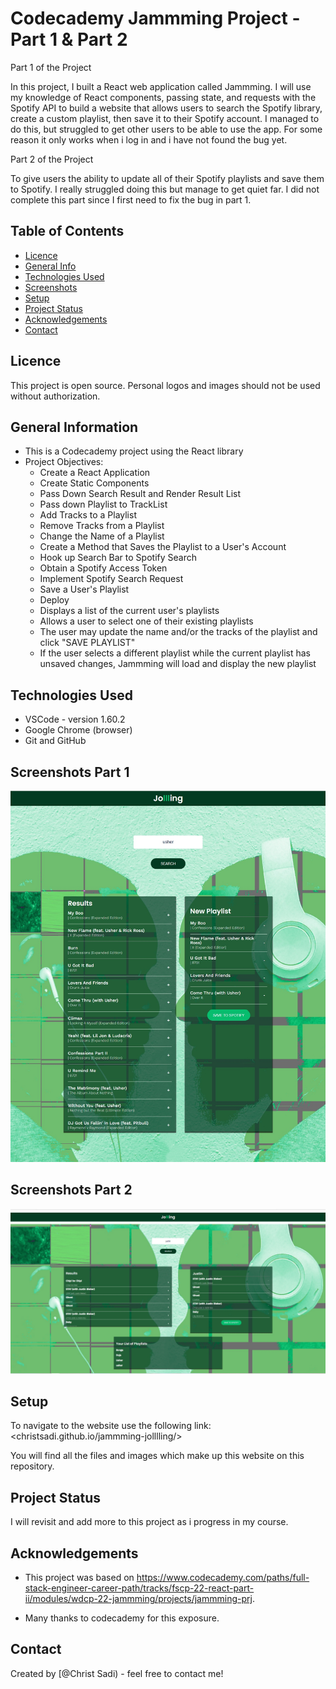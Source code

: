# Codecademy Jammming Project - Part 1 & Part 2

Part 1 of the Project

In this project, I built a React web application called Jammming. I will use my knowledge of React components, passing state, and requests with the Spotify API to build a website that allows users to search the Spotify library, create a custom playlist, then save it to their Spotify account. I managed to do this, but struggled to get other users to be able to use the app. For some reason it only works when i log in and i have not found the bug yet.

Part 2 of the Project

To give users the ability to update all of their Spotify playlists and save them to Spotify. I really struggled doing this but manage to get quiet far. I did not complete this part since I first need to fix the bug in part 1.

## Table of Contents

- [Licence](#licence)
- [General Info](#general-information)
- [Technologies Used](#technologies-used)
- [Screenshots](#screenshots)
- [Setup](#setup)
- [Project Status](#project-status)
- [Acknowledgements](#acknowledgements)
- [Contact](#contact)

<!-- * [License](#license) -->

## Licence

This project is open source. Personal logos and images should not be used without authorization.

## General Information

- This is a Codecademy project using the React library
- Project Objectives:
  - Create a React Application
  - Create Static Components
  - Pass Down Search Result and Render Result List
  - Pass down Playlist to TrackList
  - Add Tracks to a Playlist
  - Remove Tracks from a Playlist
  - Change the Name of a Playlist
  - Create a Method that Saves the Playlist to a User's Account
  - Hook up Search Bar to Spotify Search
  - Obtain a Spotify Access Token
  - Implement Spotify Search Request
  - Save a User's Playlist
  - Deploy
  - Displays a list of the current user's playlists
  - Allows a user to select one of their existing playlists
  - The user may update the name and/or the tracks of the playlist and click "SAVE PLAYLIST"
  - If the user selects a different playlist while the current playlist has unsaved changes, Jammming will load and display the new playlist
  <!-- You don't have to answer all the questions - just the ones relevant to your project. -->

## Technologies Used

- VSCode - version 1.60.2
- Google Chrome (browser)
- Git and GitHub

## Screenshots Part 1

![Example screenshot homepage](./public/screenshot-Part-1-of-Project.jpg)

## Screenshots Part 2

![Example screenshot homepage](./public/screenshot-Part-2-of-Project.jpg)

## Setup

To navigate to the website use the following link:
<christsadi.github.io/jammming-jolllling/>

You will find all the files and images which make up this website on this repository.

## Project Status

I will revisit and add more to this project as i progress in my course.

## Acknowledgements

- This project was based on <https://www.codecademy.com/paths/full-stack-engineer-career-path/tracks/fscp-22-react-part-ii/modules/wdcp-22-jammming/projects/jammming-prj>.

- Many thanks to codecademy for this exposure.

## Contact

Created by [@Christ Sadi) - feel free to contact me!

